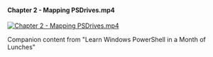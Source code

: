 ﻿#### Chapter 2 - Mapping PSDrives.mp4

[![Chapter 2 - Mapping PSDrives.mp4](https://i4.ytimg.com/vi/_AiTBoH4IwA/hqdefault.jpg "Chapter 2 - Mapping PSDrives.mp4")](https://www.youtube.com/watch?v=_AiTBoH4IwA)

Companion content from "Learn Windows PowerShell in a Month of Lunches"


